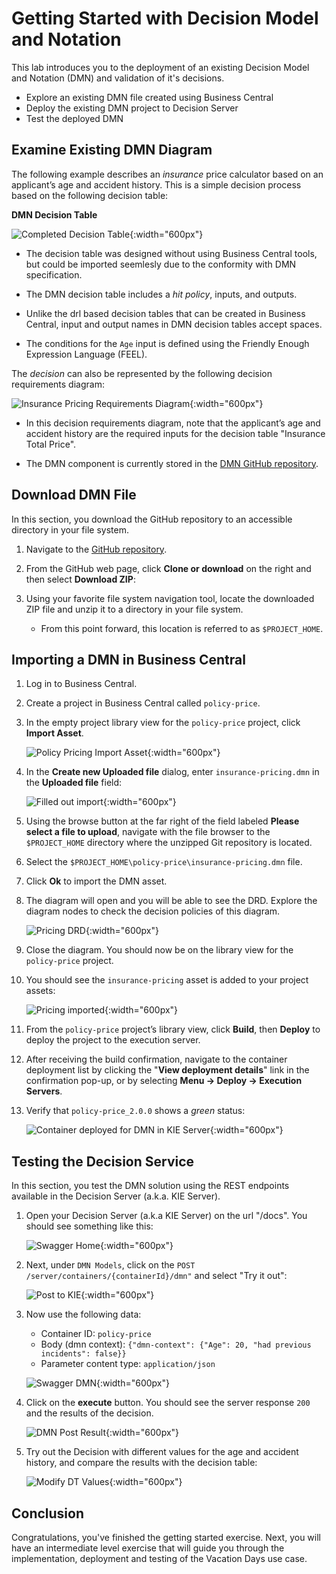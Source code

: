 # Getting Started with Decision Model and Notation

This lab introduces you to the deployment of an existing Decision Model and Notation (DMN) and validation of it's decisions.

- Explore an existing DMN file created using Business Central
- Deploy the existing DMN project to Decision Server
- Test the deployed DMN

## Examine Existing DMN Diagram

The following example describes an *insurance* price calculator based on an applicant’s age and accident history. This is a simple decision process based on the following decision table:

**DMN Decision Table**

![Completed Decision Table](../99_images/business_automation/dmn/insurance-price-dt.png){:width="600px"}

- The decision table was designed without using Business Central tools, but could be imported seemlesly due to the conformity with DMN specification.

- The DMN decision table includes a *hit policy*, inputs, and outputs.

- Unlike the drl based decision tables that can be created in Business Central, input and output names in DMN decision tables accept spaces.

- The conditions for the `Age` input is defined using the Friendly Enough Expression Language (FEEL).

The *decision* can also be represented by the following decision requirements diagram:

![Insurance Pricing Requirements Diagram](../99_images/business_automation/dmn/insurance-price-drd.png){:width="600px"}

- In this decision requirements diagram, note that the applicant’s age and accident history are the required inputs for the decision table "Insurance Total Price".

- The DMN component is currently stored in the [DMN GitHub repository](https://github.com/kmacedovarela/dmn-workshop-labs).

## Download DMN File

In this section, you download the GitHub repository to an accessible directory in your file system.

1. Navigate to the [GitHub repository](https://github.com/kmacedovarela/dmn-workshop-labs/tree/master/policy-price).

1. From the GitHub web page, click **Clone or download** on the right and then select **Download ZIP**:

1. Using your favorite file system navigation tool, locate the downloaded ZIP file and unzip it to a directory in your file system.

    - From this point forward, this location is referred to as `$PROJECT_HOME`.

## Importing a DMN in Business Central

1. Log in to Business Central.

1. Create a project in Business Central called `policy-price`.

1. In the empty project library view for the `policy-price` project, click **Import Asset**.

    ![Policy Pricing Import Asset](../99_images/business_automation/dmn/policy-price-importing-items.png){:width="600px"}

1. In the **Create new Uploaded file** dialog, enter `insurance-pricing.dmn` in the **Uploaded file** field:

    ![Filled out import](../99_images/business_automation/dmn/insurance-pricing-dmn-name.png){:width="600px"}

1. Using the browse button at the far right of the field labeled **Please select a file to upload**, navigate with the file browser to the `$PROJECT_HOME` directory where the unzipped Git repository is located.

1. Select the `$PROJECT_HOME\policy-price\insurance-pricing.dmn` file.

1. Click **Ok** to import the DMN asset.

1. The diagram will open and you will be able to see the DRD. Explore the diagram nodes to check the decision policies of this diagram. 

    ![Pricing DRD](../99_images/business_automation/dmn/insurance-pricing-drd-added.png){:width="600px"}

1. Close the diagram. You should now be on the library view for the `policy-price` project.

1. You should see the `insurance-pricing` asset is added to your project assets:

    ![Pricing imported](../99_images/business_automation/dmn/insurance-pricing-dmn-added.png){:width="600px"}

1. From the `policy-price` project’s library view, click **Build**, then **Deploy** to deploy the project to the execution server.

1. After receiving the build confirmation, navigate to the container deployment list by clicking the "**View deployment details**" link in the confirmation pop-up, or by selecting **Menu → Deploy → Execution Servers**.

1. Verify that `policy-price_2.0.0` shows a *green* status:

    ![Container deployed for DMN in KIE Server](../99_images/business_automation/dmn/policy-price-container.png){:width="600px"}

## Testing the Decision Service

In this section, you test the DMN solution using the REST endpoints available in the Decision Server (a.k.a. KIE Server).

1. Open your Decision Server (a.k.a KIE Server) on the url "/docs". You should see something like this:

    ![Swagger Home](../99_images/business_automation/dmn/kie-server-swagger-ui.png){:width="600px"}

1. Next, under `DMN Models`, click on the `POST /server/containers/{containerId}/dmn"` and select "Try it out": 

   ![Post to KIE](../99_images/business_automation/dmn/kie-server-try-it-out.png){:width="600px"}

1. Now use the following data:

   - Container ID: `policy-price`
   - Body (dmn context): `{"dmn-context": {"Age": 20, "had previous incidents": false}}`
   - Parameter content type: `application/json`

   ![Swagger DMN](../99_images/business_automation/dmn/kie-server-post-data.png){:width="600px"}

1. Click on the **execute** button. You should see the server response `200` and the results of the decision.

    ![DMN Post Result](../99_images/business_automation/dmn/kie-server-dmn-result.png){:width="600px"}

1. Try out the Decision with different values for the age and accident history, and compare the results with the decision table:

   ![Modify DT Values](../99_images/business_automation/dmn/insurance-price-dt.png){:width="600px"}

## Conclusion

Congratulations, you've finished the getting started exercise. Next, you will have an intermediate level exercise that will guide you through the implementation, deployment and testing of the Vacation Days use case.
